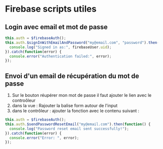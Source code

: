 # Firebase scripts utiles

## Login avec email et mot de passe

```js
this.auth = $firebaseAuth();
this.auth.$signInWithEmailAndPassword("my@email.com", "password").then(function(firebaseUser) {
  console.log("Signed in as:", firebaseUser.uid);
}).catch(function(error) {
  console.error("Authentication failed:", error);
});

```

## Envoi d'un email de récupération du mot de passe

1. Sur le bouton réupérer mon mot de passe il faut ajouter le lien avec le controôleur
2. dans la vue : Rajouter la balise form autour de l'input
3. dans le contrôleur :  ajouter la fonction avec le contenu suivant :

```js
this.auth = $firebaseAuth();
this.auth.$sendPasswordResetEmail("my@email.com").then(function() {
  console.log("Password reset email sent successfully!");
}).catch(function(error) {
  console.error("Error: ", error);
});


```
